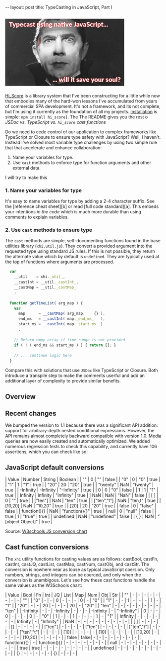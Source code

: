 --
layout: post
title: TypeCasting in JavaScript, Part I

![Typecast using native JavaScript, will it save your soul?][0]
---




[Hi_Score][1] is a library system that I've been constructing for a little
while now that embodies many of the hard-won lessons I've accumulated from
years of commercial SPA development.  It's not a framework, and its not
complete, but I'm using it currently as the foundation of all my projects.
[Installation][2] is simple: `npm install hi_score]`. The
The
README
gives you the rest o
*JSDoc vs. TypeScript vs. `hi_score` cast functions*

Do we need to cede control of our application to complex frameworks like
TypeScript or Closure to ensure type safety with JavaScript?  Well, I
haven't. Instead I've solved most variable type challenges by using two
simple rule that that accelerate and enhance collaboration:

1. Name your variables for type.
2. Use `cast` methods to enforce type for function arguments and other
external data.

I will try to make this

### 1. Name your variables for type
It's easy to name variables for type by adding a 2-4 character suffix.
See the [reference cheat sheet][b] or read [full code standard][a].  This
embeds your intentions *in the code* which is much more durable than using
comments to explain variables.

### 2. Use `cast` methods to ensure type
The `cast` methods are simple, self-documenting functions found in the base
utilities library (`xhi.util.js`). They convert a provided argument into the
requested type using standard JS rules. If this is not possible, they return
the alternate value which by default is `undefined`. They are typically used
at the top of functions where arguments are processed.

```js
  var
    __util    = xhi._util_,
    __castInt = __util._castInt_,
    __castMap = __util._castMap_
    ;

  function getTimeList( arg_map ) {
    var
      map      = __castMap( arg_map,    {} ),
      end_ms   = __castInt( map._end_ms_   ),
      start_ms = __castInt( map._start_ms_ )
      ;

    // Return empy array if time range is not provided
    if ( ! ( end_ms && start_ms ) ) { return []; }

    // ... continue logic here
  }
```

Compare this with solutions that use `JSDoc` like TypeScript or
Closure. Both introduce a transpile step to make the comments userful and add
an additional layer of complexity to provide similar benefits.

## Overview

## Recent changes
We bumped the version to 1.1 because there was a significant API addition:
support for arbitrary-depth nested conditional expressions. However, the
API remains almost completely backward compatible with version 1.0.
Media queries are now easily created and automatically optimized.
We added numerous regression tests to check this capability, and
currently have 106 assertions, which you can check like so:


## JavaScript default conversions

| Value        | Number     | String            | Boolean |
| ""           | 0          | ""                | false   |
| "0"          | 0          | "0"               | true    |
| "1"          | 1          | "1"               | true    |
| "20"         | 20         | "20"              | true    |
| "twenty"     | NaN        | "twenty"          | true    |
| -Infinity    | -Infinity  | "-Infinity"       | true    |
| 0            | 0          | "0"               | false   |
| 1            | 1          | "1"               | true    |
| Infinity     | Infinity   | "Infinity"        | true    |
| NaN          | NaN        | "NaN"             | false   |
| [ ]          | 0          | ""                | true    |
| ["ten"]      | NaN        | "ten"             | true    |
| ["ten","t"]  | NaN        | "ten,t"           | true    |
| [10,20]      | NaN        | "10,20"           | true    |
| [20]         | 20         | "20"              | true    |
| false        | 0          | "false"           | false   |
| function(){} | NaN        | "function(){}"    | true    |
| null         | 0          | "null"            | false   |
| true         | 1          | "true"            | true    |
| undefined    | NaN        | "undefined"       | false   |
| { }          | NaN        | "[object Object]" | true    |

Source: [W3schools JS conversion chart][2]

## Cast function conversions

The `xhi` utility functions for casting values are as follows:
castBool, castFn, castInt, castJQ, castList, castMap, castNum, castObj, and
castStr.  The conversion is nowhere near as loose as typical JavaScript
coersion.  Only numbers, strings, and integers can be coerced, and only when
the conversion is unambigous.  Let's see how these cast functions handle the
same values as the W3Schools chart:


| Value        | Bool | Fn | Int | JQ | List | Map | Num | Obj | Str      |
| ""           | -    | -  | -   | -  | -    | -   | -   | -   | ""       |
| "0"          | -    | -  | 0   | -  | -    | -   | 0   | -   | "0"      |
| "1"          | -    | -  | 1   | -  | -    | -   | 1   | -   | "1"      |
| "20"         | -    | -  | 20  | -  | -    | -   | 20  | -   | "20"     |
| "ten"        | -    | -  | -   | -  | -    | -   | -   | -   | "ten" |
| -Infinity | - | - | -Infinity  | -  | - | - | -Infinity | - | "-Infinity" |
| 0            | -    | -  | 0   | -  | -    | -   | 0   | -   | "0"      |
| 1            | -    | -  | 1   | -  | -    | -   | 1   | -   | "1"      |
| Infinity     | -    | -  | -   | -  | - | - | Infinity | - | "Infinity" |
| NaN          | -    | -  | -   | -  | -    | -   | -   | -   | -        |
| [ ]          | -    | -  | -   | -  | []   | -   | -   | -   | -        |
| ["ten"]      | -    | -  | -   | -  | ["ten"] | - | -  | -   | -        |
| ["ten","t"]  | -    | -  | -   | -  | ["ten","t"] | -  | -   | -        |
| [10]         | -    | -  | -   | -  | [10]    | - | -  | -   | -        |
| [10,20]      | -    | -  | -   | -  | [10,20] | - | -  | -   | -        |
| false        | false| -  | -   | -  | -    | -   | -   | -   | -        |
| function(){} | -    | function(){} | - | - | - | - | - | -   | -        |
| null         | -    | -  | -   | -  | -    | -   | -   | -   | -        |
| true         | true | -  | -   | -  | -    | -   | -   | -   | -        |
| undefined    | -    | -  | -   | -  | -    | -   | -   | -   | -        |
| {}           | -    | -  | -   | -  | -    | {}  | -   | -   | -        |

[0]:/images/2016-11-14-typecast-02.jpg
[1]:https://github.com/mmikowski/hi_score
[2]:https://www.npmjs.com/package/hi_score
[3]:http://www.w3schools.com/js/js_type_conversion.asp

